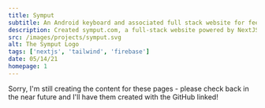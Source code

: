 ```yaml
---
title: Symput
subtitle: An Android keyboard and associated full stack website for feedback
description: Created symput.com, a full-stack website powered by NextJS which facilitates users of my first-year group project's Android keyboard to provide feedback. The site uses Google Cloud Platform to manage user profiles and feedback posts, employing serverless functions for moderation and account data deletion. The platform remains accessible and showcases my ability to create a comprehensive green-field application.
src: /images/projects/symput.svg
alt: The Symput Logo
tags: ['nextjs', 'tailwind', 'firebase']
date: 05/14/21
homepage: 1
---
```


Sorry, I'm still creating the content for these pages - please check back in the near future and I'll have them created with the GitHub linked!
